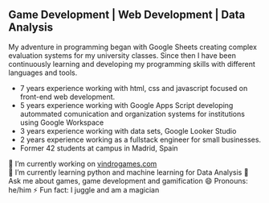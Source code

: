 ## Game Development | Web Development | Data Analysis


My adventure in programming began with Google Sheets creating complex evaluation systems for my university classes.
Since then I have been continuously learning and developing my programming skills with different languages and tools.

- 7 years experience working with html, css and javascript focused on front-end web development.
- 5 years experience working with Google Apps Script developing autommated comunication and organization systems for institutions using Google Workspace
- 3 years experience working with data sets, Google Looker Studio
- 2 years experience working as a fullstack engineer for small businesses.
- Former 42 students at campus in Madrid, Spain



🔭 I’m currently working on [vindrogames.com](https://www.vindrogames.com/) <br />
🌱 I’m currently learning python and machine learning for Data Analysis
💬 Ask me about games, game development and gamification
😄 Pronouns: he/him
⚡ Fun fact: I juggle and am a magician
